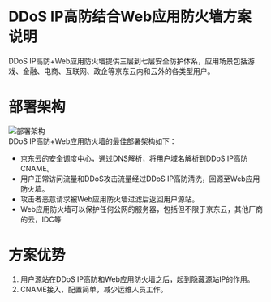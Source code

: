 # DDoS IP高防结合Web应用防火墙方案说明

DDoS IP高防+Web应用防火墙提供三层到七层安全防护体系，应用场景包括游戏、金融、电商、互联网、政企等京东云内和云外的各类型用户。

# 部署架构
![部署架构](https://github.com/jdcloudcom/cn/blob/edit/image/Advanced%20Anti-DDoS/Best-Practice02.png)<Br/>
DDoS IP高防+Web应用防火墙的最佳部署架构如下：
- 京东云的安全调度中心，通过DNS解析，将用户域名解析到DDoS IP高防CNAME。
- 用户正常访问流量和DDoS攻击流量经过DDoS IP高防清洗，回源至Web应用防火墙。
- 攻击者恶意请求被Web应用防火墙过滤后返回用户源站。
- Web应用防火墙可以保护任何公网的服务器，包括但不限于京东云，其他厂商的云，IDC等

# 方案优势
1. 用户源站在DDoS IP高防和Web应用防火墙之后，起到隐藏源站IP的作用。
2. CNAME接入，配置简单，减少运维人员工作。
